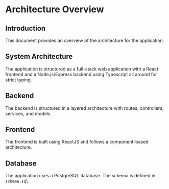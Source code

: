 # Architecture Overview

## Introduction
This document provides an overview of the architecture for the  application.

## System Architecture
The application is structured as a full-stack web application with a React frontend and a Node.js/Express backend using Typescript all around for strict typing.

## Backend
The backend is structured in a layered architecture with routes, controllers, services, and models.

## Frontend
The frontend is built using ReactJS and follows a component-based architecture.

## Database
The application uses a PostgreSQL database. The schema is defined in `schema.sql`.

